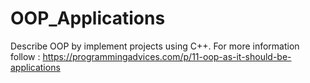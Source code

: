 # OOP_Applications
Describe OOP by implement projects using C++.
For more information follow :
https://programmingadvices.com/p/11-oop-as-it-should-be-applications

